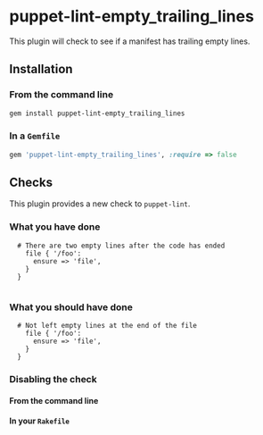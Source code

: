 # puppet-lint-empty_trailing_lines

This plugin will check to see if a manifest has trailing empty lines.


## Installation


### From the command line

```sh
gem install puppet-lint-empty_trailing_lines
```

### In a `Gemfile`

```ruby
gem 'puppet-lint-empty_trailing_lines', :require => false
```

## Checks

This plugin provides a new check to `puppet-lint`.

### What you have done

```puppet
  # There are two empty lines after the code has ended
    file { '/foo':
      ensure => 'file',
    }
  }


```

### What you should have done

```puppet
  # Not left empty lines at the end of the file
    file { '/foo':
      ensure => 'file',
    }
  }
```

### Disabling the check

#### From the command line

#### In your `Rakefile`
